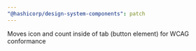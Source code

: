 ```yaml
---
"@hashicorp/design-system-components": patch
---
```


Moves icon and count inside of tab (button element) for WCAG conformance
